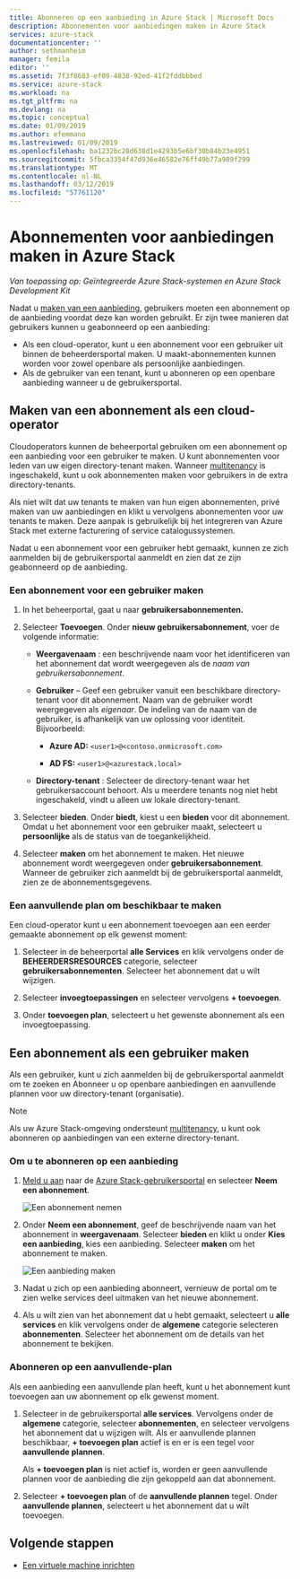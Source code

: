 ```yaml
---
title: Abonneren op een aanbieding in Azure Stack | Microsoft Docs
description: Abonnementen voor aanbiedingen maken in Azure Stack
services: azure-stack
documentationcenter: ''
author: sethmanheim
manager: femila
editor: ''
ms.assetid: 7f3f8683-ef09-4838-92ed-41f2fddbbbed
ms.service: azure-stack
ms.workload: na
ms.tgt_pltfrm: na
ms.devlang: na
ms.topic: conceptual
ms.date: 01/09/2019
ms.author: efemmano
ms.lastreviewed: 01/09/2019
ms.openlocfilehash: ba1232bc28d638d1e4293b5e6bf30b84b23e4951
ms.sourcegitcommit: 5fbca3354f47d936e46582e76ff49b77a989f299
ms.translationtype: MT
ms.contentlocale: nl-NL
ms.lasthandoff: 03/12/2019
ms.locfileid: "57761120"
---
```

# <a name="create-subscriptions-to-offers-in-azure-stack"></a>Abonnementen voor aanbiedingen maken in Azure Stack

*Van toepassing op: Geïntegreerde Azure Stack-systemen en Azure Stack Development Kit*

Nadat u [maken van een aanbieding](azure-stack-create-offer.md), gebruikers moeten een abonnement op de aanbieding voordat deze kan worden gebruikt. Er zijn twee manieren dat gebruikers kunnen u geabonneerd op een aanbieding:

- Als een cloud-operator, kunt u een abonnement voor een gebruiker uit binnen de beheerdersportal maken. U maakt-abonnementen kunnen worden voor zowel openbare als persoonlijke aanbiedingen.
- Als de gebruiker van een tenant, kunt u abonneren op een openbare aanbieding wanneer u de gebruikersportal.  

## <a name="create-a-subscription-as-a-cloud-operator"></a>Maken van een abonnement als een cloud-operator

Cloudoperators kunnen de beheerportal gebruiken om een abonnement op een aanbieding voor een gebruiker te maken. U kunt abonnementen voor leden van uw eigen directory-tenant maken. Wanneer [multitenancy](azure-stack-enable-multitenancy.md) is ingeschakeld, kunt u ook abonnementen maken voor gebruikers in de extra directory-tenants.

Als niet wilt dat uw tenants te maken van hun eigen abonnementen, privé maken van uw aanbiedingen en klikt u vervolgens abonnementen voor uw tenants te maken. Deze aanpak is gebruikelijk bij het integreren van Azure Stack met externe facturering of service catalogussystemen.

Nadat u een abonnement voor een gebruiker hebt gemaakt, kunnen ze zich aanmelden bij de gebruikersportal aanmeldt en zien dat ze zijn geabonneerd op de aanbieding.  

### <a name="to-create-a-subscription-for-a-user"></a>Een abonnement voor een gebruiker maken

1. In het beheerportal, gaat u naar **gebruikersabonnementen.**
2. Selecteer **Toevoegen**. Onder **nieuw gebruikersabonnement**, voer de volgende informatie:  

   - **Weergavenaam** : een beschrijvende naam voor het identificeren van het abonnement dat wordt weergegeven als de *naam van gebruikersabonnement*.
   - **Gebruiker** – Geef een gebruiker vanuit een beschikbare directory-tenant voor dit abonnement. Naam van de gebruiker wordt weergegeven als *eigenaar*.  De indeling van de naam van de gebruiker, is afhankelijk van uw oplossing voor identiteit. Bijvoorbeeld:

     - **Azure AD:** `<user1>@<contoso.onmicrosoft.com>`

     - **AD FS:** `<user1>@<azurestack.local>`

   - **Directory-tenant** : Selecteer de directory-tenant waar het gebruikersaccount behoort. Als u meerdere tenants nog niet hebt ingeschakeld, vindt u alleen uw lokale directory-tenant.

3. Selecteer **bieden**. Onder **biedt**, kiest u een **bieden** voor dit abonnement. Omdat u het abonnement voor een gebruiker maakt, selecteert u **persoonlijke** als de status van de toegankelijkheid.

4. Selecteer **maken** om het abonnement te maken. Het nieuwe abonnement wordt weergegeven onder **gebruikersabonnement**. Wanneer de gebruiker zich aanmeldt bij de gebruikersportal aanmeldt, zien ze de abonnementsgegevens.

### <a name="to-make-an-add-on-plan-available"></a>Een aanvullende plan om beschikbaar te maken

Een cloud-operator kunt u een abonnement toevoegen aan een eerder gemaakte abonnement op elk gewenst moment:

1. Selecteer in de beheerportal **alle Services** en klik vervolgens onder de **BEHEERDERSRESOURCES** categorie, selecteer **gebruikersabonnementen**. Selecteer het abonnement dat u wilt wijzigen.

2. Selecteer **invoegtoepassingen** en selecteer vervolgens **+ toevoegen**.  

3. Onder **toevoegen plan**, selecteert u het gewenste abonnement als een invoegtoepassing.

## <a name="create-a-subscription-as-a-user"></a>Een abonnement als een gebruiker maken

Als een gebruiker, kunt u zich aanmelden bij de gebruikersportal aanmeldt om te zoeken en Abonneer u op openbare aanbiedingen en aanvullende plannen voor uw directory-tenant (organisatie).

>[!NOTE]
>Als uw Azure Stack-omgeving ondersteunt [multitenancy](azure-stack-enable-multitenancy.md), u kunt ook abonneren op aanbiedingen van een externe directory-tenant.

### <a name="to-subscribe-to-an-offer"></a>Om u te abonneren op een aanbieding

1. [Meld u aan](azure-stack-connect-azure-stack.md) naar de [Azure Stack-gebruikersportal](https://portal.local.azurestack.external) en selecteer **Neem een abonnement**.

   ![Een abonnement nemen](media/azure-stack-subscribe-plan-provision-vm/image01.png)
  
2. Onder **Neem een abonnement**, geef de beschrijvende naam van het abonnement in **weergavenaam**. Selecteer **bieden** en klikt u onder **Kies een aanbieding**, kies een aanbieding. Selecteer **maken** om het abonnement te maken.

   ![Een aanbieding maken](media/azure-stack-subscribe-plan-provision-vm/image02.png)
  
3. Nadat u zich op een aanbieding abonneert, vernieuw de portal om te zien welke services deel uitmaken van het nieuwe abonnement.

4. Als u wilt zien van het abonnement dat u hebt gemaakt, selecteert u **alle services** en klik vervolgens onder de **algemene** categorie selecteren **abonnementen**. Selecteer het abonnement om de details van het abonnement te bekijken.  

### <a name="to-subscribe-to-an-add-on-plan"></a>Abonneren op een aanvullende-plan

Als een aanbieding een aanvullende plan heeft, kunt u het abonnement kunt toevoegen aan uw abonnement op elk gewenst moment.  

1. Selecteer in de gebruikersportal **alle services**. Vervolgens onder de **algemene** categorie, selecteer **abonnementen**, en selecteer vervolgens het abonnement dat u wijzigen wilt. Als er aanvullende plannen beschikbaar, **+ toevoegen plan** actief is en er is een tegel voor **aanvullende plannen**. 

   Als **+ toevoegen plan** is niet actief is, worden er geen aanvullende plannen voor de aanbieding die zijn gekoppeld aan dat abonnement.

1. Selecteer **+ toevoegen plan** of de **aanvullende plannen** tegel. Onder **aanvullende plannen**, selecteert u het abonnement dat u wilt toevoegen.

## <a name="next-steps"></a>Volgende stappen

- [Een virtuele machine inrichten](azure-stack-provision-vm.md)
